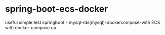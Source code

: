 # spring-boot-ecs-docker
useful
simple test
springboot - mysql-rds(mysql)-dockercompose-with ECS with docker-compose up
